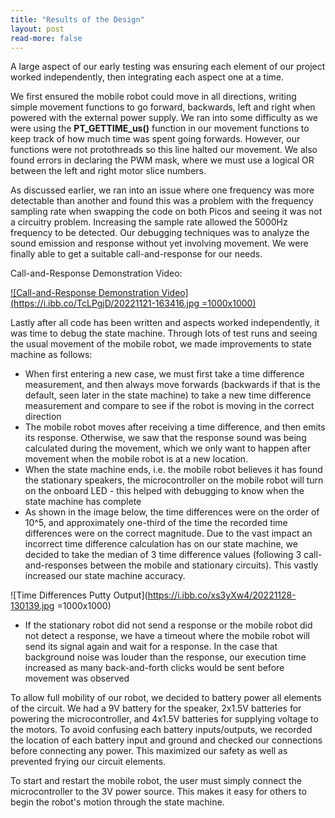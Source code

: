 ```yaml
---
title: "Results of the Design"
layout: post
read-more: false
---
```


A large aspect of our early testing was ensuring each element of our project worked independently, then integrating each aspect one at a time.

We first ensured the mobile robot could move in all directions, writing simple movement functions to go forward, backwards, left and right when powered with the external power supply. We ran into some difficulty as we were using the **PT_GETTIME_us()** function in our movement functions to keep track of how much time was spent going forwards. However, our functions were not protothreads so this line halted our movement. We also found errors in declaring the PWM mask, where we must use a logical OR between the left and right motor slice numbers.

As discussed earlier, we ran into an issue where one frequency was more detectable than another and found this was a problem with the frequency sampling rate when swapping the code on both Picos and seeing it was not a circuitry problem. Increasing the sample rate allowed the 5000Hz frequency to be detected. 
Our debugging techniques was to analyze the sound emission and response without yet involving movement. We were finally able to get a suitable call-and-response for our needs.

Call-and-Response Demonstration Video:

[![Call-and-Response Demonstration Video](https://i.ibb.co/TcLPgjD/20221121-163416.jpg =1000x1000)](https://youtu.be/Qb5uwBpkJ-c)

Lastly after all code has been written and aspects worked independently, it was time to debug the state machine. Through lots of test runs and seeing the usual movement of the mobile robot, we made improvements to state machine as follows:
* When first entering a new case, we must first take a time difference measurement, and then always move forwards (backwards if that is the default, seen later in the state machine) to take a new time difference measurement and compare to see if the robot is moving in the correct direction
* The mobile robot moves after receiving a time difference, and then emits its response. Otherwise, we saw that the response sound was being calculated during the movement, which we only want to happen after movement when the mobile robot is at a new location. 
* When the state machine ends, i.e. the mobile robot believes it has found the stationary speakers, the microcontroller on the mobile robot will turn on the onboard LED - this helped with debugging to know when the state machine has complete
* As shown in the image below, the time differences were on the order of 10^5, and approximately one-third of the time the recorded time differences were on the correct magnitude. Due to the vast impact an incorrect time difference calculation has on our state machine, we decided to take the median of 3 time difference values (following 3 call-and-responses between the mobile and stationary circuits). This vastly increased our state machine accuracy.

![Time Differences Putty Output](https://i.ibb.co/xs3yXw4/20221128-130139.jpg =1000x1000)

* If the stationary robot did not send a response or the mobile robot did not detect a response, we have a timeout where the mobile robot will send its signal again and wait for a response. In the case that background noise was louder than the response, our execution time increased as many back-and-forth clicks would be sent before movement was observed

To allow full mobility of our robot, we decided to battery power all elements of the circuit. We had a 9V battery for the speaker, 2x1.5V batteries for powering the microcontroller, and 4x1.5V batteries for supplying voltage to the motors. To avoid confusing each battery inputs/outputs, we recorded the location of each battery input and ground and checked our connections before connecting any power. This maximized our safety as well as prevented frying our circuit elements.

To start and restart the mobile robot, the user must simply connect the microcontroller to the 3V power source. This makes it easy for others to begin the robot's motion through the state machine. 